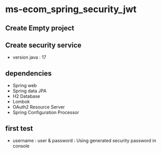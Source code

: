 # ms-ecom_spring_security_jwt

## Create Empty project

## Create security service
* version java : 17

## dependencies
* Spring web
* Spring data JPA
* H2 Database
* Lombok
* OAuth2 Resource Server
* Spring Configuration Processor

## first test 
* username : user & password : Using generated security password in console 

